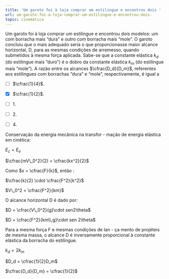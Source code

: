 ```yaml
---
title: 'Um garoto foi à loja comprar um estilingue e encontrou dois '
url: um-garoto-foi-a-loja-comprar-um-estilingue-e-encontrou-dois-
topic: cinematica
---
```



Um garoto foi à loja comprar um estilingue e encontrou dois modelos: um com borracha mais “dura” e outro com borracha mais “mole”. O garoto concluiu que o mais adequado seria o que proporcionasse maior alcance horizontal, D, para as mesmas condições de arremesso, quando submetidos à mesma força aplicada. Sabe-se que a constante elástica $k_d$ (do estilingue mais “duro”) é o dobro da constante elástica $k_m$ (do estilingue mais “mole”). A razão entre os alcances $\cfrac{D_d}{D_m}$, referentes aos estilingues com borrachas “dura” e “mole”, respectivamente, é igual a



- [ ] $\cfrac{1}{4}$.
- [x] $\cfrac{1}{2}$.
- [ ] $1$.
- [ ] $2$.
- [ ] $4$.


Conservação da energia mecânica na transfor - mação de energia elástica em cinética:

$E_c = E_e$

$\cfrac{mV\_0^2}{2} = \cfrac{kx^2}{2}$

Como $x = \cfrac{F}{k}$, então :

$\cfrac{k}{2} \cdot \cfrac{F^2}{k^2}$

$V\_0^2 = \cfrac{F^2}{km}$

O alcance horizontal D é dado por:

$D = \cfrac{V\_0^2}{g}\cdot sen2\theta$

$D = \cfrac{F^2}{km\\,g}\cdot sen 2\theta$

Para a mesma força F e mesmas condições de lan - ça mento de projéteis de mesma massa, o alcance D é inversamente proporcional à constante elástica da borracha do estilingue.

$k_d = 2k_m$

$D_d = \cfrac{1}{2}D_m$

$\cfrac{D_d}{D_m} = \cfrac{1}{2}$
